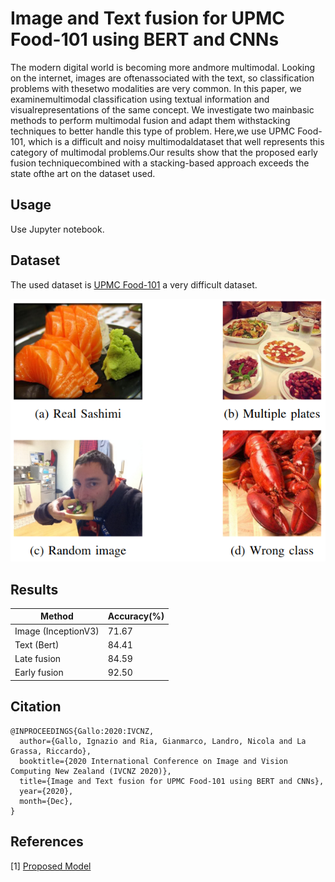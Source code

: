 # Image and Text fusion for UPMC Food-101 using BERT and CNNs
The  modern  digital  world  is  becoming  more  andmore  multimodal.  Looking  on  the  internet,  images  are  oftenassociated  with  the  text,  so  classification  problems  with  thesetwo  modalities  are  very  common.  In  this  paper,  we  examinemultimodal  classification  using  textual  information  and  visualrepresentations  of  the  same  concept.  We  investigate  two  mainbasic methods to perform multimodal fusion and adapt them withstacking techniques to better handle this type of problem. Here,we use UPMC Food-101, which is a difficult and noisy multimodaldataset that well represents this category of multimodal problems.Our   results   show   that   the   proposed   early   fusion   techniquecombined  with  a  stacking-based  approach  exceeds  the  state  ofthe  art  on the  dataset used.

## Usage
Use Jupyter notebook.

## Dataset
The used dataset is [UPMC Food-101](http://visiir.lip6.fr/explore) a very difficult dataset.

![dataset](imgs/food101.png)

## Results
| Method | Accuracy(%) |
| ---      |  ------  |
| Image (InceptionV3)   | 71.67 | 
| Text (Bert) | 84.41 | 
| Late fusion   | 84.59 | 
| Early fusion   | 92.50 | 

## Citation
```
@INPROCEEDINGS{Gallo:2020:IVCNZ, 
  author={Gallo, Ignazio and Ria, Gianmarco, Landro, Nicola and La Grassa, Riccardo},
  booktitle={2020 International Conference on Image and Vision Computing New Zealand (IVCNZ 2020)}, 
  title={Image and Text fusion for UPMC Food-101 using BERT and CNNs},
  year={2020}, 
  month={Dec},
}
```

## References
[1] [Proposed Model](http://artelab.dista.uninsubria.it/res/research/papers/2020/2020-IVCNZ-Gallo-Food101.pdf)

